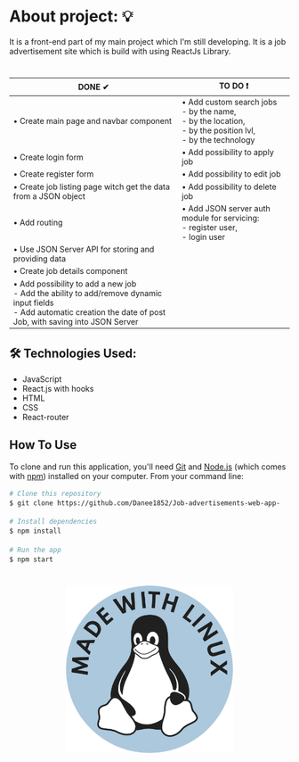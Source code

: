 # About project: :bulb:

It is a front-end part of my main project which I'm still developing. It is a job advertisement site which is build with using ReactJs Library. 

#
<table class="table table-dark table-striped">
                        <thead>
                        <tr>
                          <th scope="col">DONE ✔</th>
                          <th scope="col">TO DO ❗</th>
                        </thead>
  <tbody>
                        <tr>
                          <td>• Create main page and navbar component</td>
                          <td>• Add custom search jobs
                          </br>
                              - by the name, 
                          </br>
                              - by the location,
                          </br>
                              - by the position lvl,
                          </br>
                              - by the technology
                          </td>
                        </tr>
                        <tr>
                          <td>• Create login form</td>
                          <td>• Add possibility to apply job  </td>
                        </tr>
    <tr>
                          <td>• Create register form</td>
                          <td>• Add possibility to edit job </td>
                        </tr>
    <tr>
                          <td>• Create job listing page witch get the data from a JSON object</td>
                          <td>• Add possibility to delete job </td>
                        </tr>
    <tr>
                          <td>• Add routing </td>
                          <td>• Add JSON server auth module for servicing: 
                          </br>
                              - register user,
                          </br>
                              - login user</td>
                        </tr>
    <tr>
                          <td>• Use JSON Server API for storing and providing data </td>
                          <td></td>
                        </tr>
    <tr>
                          <td>• Create job details component </td>
                          <td> </td>
                        </tr>
    <tr>
                          <td>• Add possibility to add a new job
                          </br>
                          - Add the ability to add/remove dynamic input fields 
                          </br>
                          - Add automatic creation the date of post Job, with saving into JSON Server </td>
                          <td> </td>
                        </tr>
    </tbody>
                      </table>
 
## 🛠 Technologies Used:
- JavaScript
- React.js with hooks
- HTML
- CSS
- React-router


## How To Use

<!-- Example: -->

To clone and run this application, you'll need [Git](https://git-scm.com) and [Node.js](https://nodejs.org/en/download/) (which comes with [npm](http://npmjs.com)) installed on your computer. From your command line:

```bash
# Clone this repository
$ git clone https://github.com/Danee1852/Job-advertisements-web-app-

# Install dependencies
$ npm install

# Run the app
$ npm start
```
# 
<p align="center">
  <img src="https://github.com/Danee1852/job-advertisement-front-end/blob/main/public/assets/Made_with_Linux_casper.svg" width="300px">
</p>
